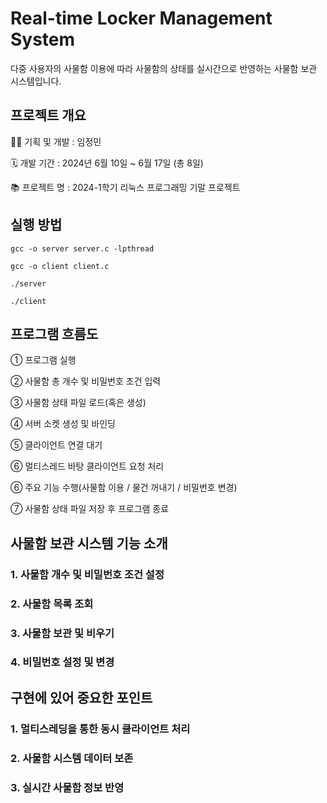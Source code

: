 # Real-time Locker Management System

다중 사용자의 사물함 이용에 따라 사물함의 상태를 실시간으로 반영하는 사물함 보관 시스템입니다.



## 프로젝트 개요

👩‍💻 기획 및 개발 : 임정민

🗓 개발 기간 : 2024년 6월 10일 ~ 6월 17일 (총 8일)

📚 프로젝트 명 : 2024-1학기 리눅스 프로그래밍 기말 프로젝트



## 실행 방법

```gcc -o server server.c -lpthread```


```gcc -o client client.c```


```./server```


```./client```



## 프로그램 흐름도

① 프로그램 실행

② 사물함 총 개수 및 비밀번호 조건 입력

③ 사물함 상태 파일 로드(혹은 생성)

④ 서버 소켓 생성 및 바인딩

⑤ 클라이언트 연결 대기

⑥ 멀티스레드 바탕 클라이언트 요청 처리

⑥ 주요 기능 수행(사물함 이용 / 물건 꺼내기 / 비밀번호 변경)

⑦ 사물함 상태 파일 저장 후 프로그램 종료



## 사물함 보관 시스템 기능 소개

### 1. 사물함 개수 및 비밀번호 조건 설정
### 2. 사물함 목록 조회
### 3. 사물함 보관 및 비우기
### 4. 비밀번호 설정 및 변경



## 구현에 있어 중요한 포인트

### 1. 멀티스레딩을 통한 동시 클라이언트 처리
### 2. 사물함 시스템 데이터 보존
### 3. 실시간 사물함 정보 반영





